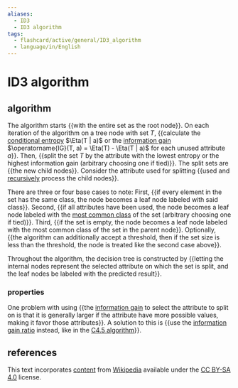 ```yaml
---
aliases:
  - ID3
  - ID3 algorithm
tags:
  - flashcard/active/general/ID3_algorithm
  - language/in/English
---
```


# ID3 algorithm

## algorithm

The algorithm starts {{with the entire set as the root node}}. On each iteration of the algorithm on a tree node with set $T$, {{calculate the [conditional entropy](conditional%20entropy.md#definition) $\Eta(T | a)$ or the [information gain](information%20gain%20(decision%20tree).md) $\operatorname{IG}(T, a) = \Eta(T) - \Eta(T | a)$ for each unused attribute $a$}}. Then, {{split the set $T$ by the attribute with the lowest entropy or the highest information gain (arbitrary choosing one if tied)}}. The split sets are {{the new child nodes}}. Consider the attribute used for splitting {{used and [recursively](recursion%20(computer%20science).md) process the child nodes}}. <!--SR:!2024-11-29,170,310!2024-09-07,105,290!2024-09-01,91,270!2024-12-07,179,310!2025-04-05,274,330-->

There are three or four base cases to note: First, {{if every element in the set has the same class, the node becomes a leaf node labeled with said class}}. Second, {{if all attributes have been used, the node becomes a leaf node labeled with the [most common class](mode%20(statistics).md) of the set (arbitrary choosing one if tied)}}. Third, {{if the set is empty, the node becomes a leaf node labeled with the most common class of the set in the parent node}}. Optionally, {{the algorithm can additionally accept a threshold, then if the set size is less than the threshold, the node is treated like the second case above}}. <!--SR:!2025-01-01,164,270!2024-11-30,174,310!2024-11-14,146,270!2025-03-11,197,250-->

Throughout the algorithm, the decision tree is constructed by {{letting the internal nodes represent the selected attribute on which the set is split, and the leaf nodes be labeled with the predicted result}}. <!--SR:!2025-03-16,225,290-->

### properties

One problem with using {{the [information gain](information%20gain%20(decision%20tree).md) to select the attribute to split on is that it is generally larger if the attribute have more possible values, making it favor those attributes}}. A solution to this is {{use the [information gain ratio](information%20gain%20ratio.md) instead, like in the [C4.5 algorithm](C4.5%20algorithm.md)}}. <!--SR:!2024-11-06,152,310!2024-10-14,136,310-->

## references

This text incorporates [content](https://en.wikipedia.org/wiki/ID3_algorithm) from [Wikipedia](Wikipedia.md) available under the [CC BY-SA 4.0](https://creativecommons.org/licenses/by-sa/4.0/) license.
